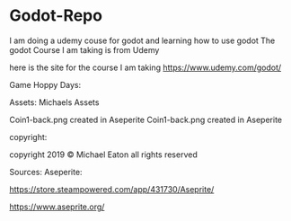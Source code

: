 # Godot-Repo

I am doing a udemy couse for godot and learning how to use godot
The godot Course I am taking is from Udemy

here is the site for the course I am taking
https://www.udemy.com/godot/

Game Hoppy Days:

Assets:
Michaels Assets

Coin1-back.png created in Aseperite
Coin1-back.png created in Aseperite

copyright:

copyright 2019 © Michael Eaton 
all rights reserved

Sources:
Aseperite: 

https://store.steampowered.com/app/431730/Aseprite/ 

https://www.aseprite.org/
